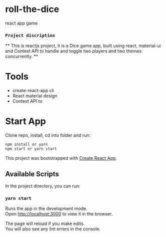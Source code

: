 # roll-the-dice

react app game
<!-- ![alt text](https://amo2019.github.io/media-sample-files/dice-react-app/dice.png?raw=true)<br/> -->

### `Project discription`

** This is reactjs project, it is a Dice game app, built using react, material-ui and Context API to handle and toggle two players and two themes concurrently. **

# Tools

- create-react-app cli
- React material design
- Context API to

# Start App

Clone repo, install, cd into folder and run:

```git
npm install or yarn
npm start or yarn start
```

This project was bootstrapped with [Create React App](https://github.com/facebook/create-react-app).

## Available Scripts

In the project directory, you can run:

### `yarn start`

Runs the app in the development mode.\
Open [http://localhost:3000](http://localhost:3000) to view it in the browser.

The page will reload if you make edits.\
You will also see any lint errors in the console.
